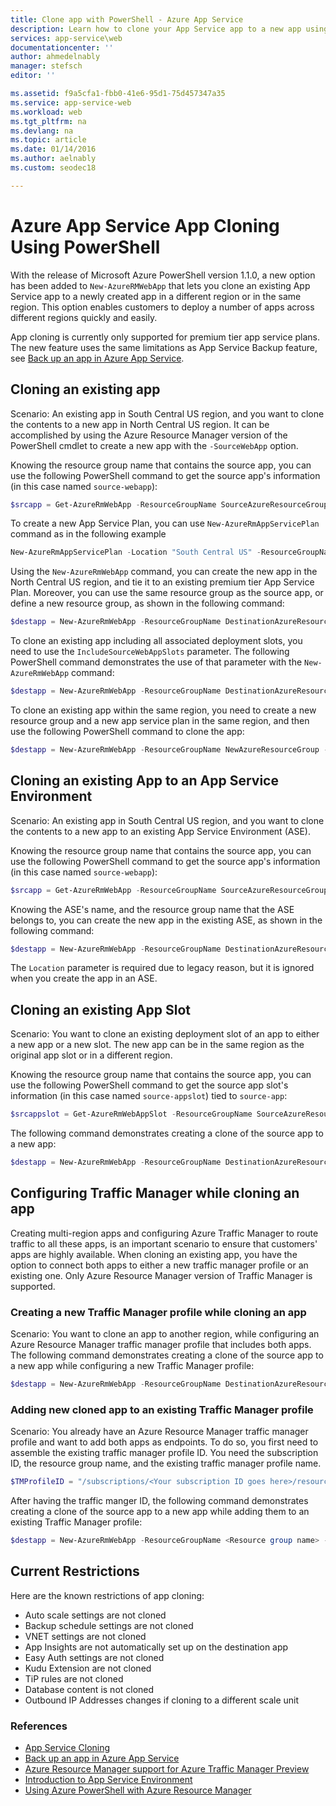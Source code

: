 ```yaml
---
title: Clone app with PowerShell - Azure App Service
description: Learn how to clone your App Service app to a new app using PowerShell.
services: app-service\web
documentationcenter: ''
author: ahmedelnably
manager: stefsch
editor: ''

ms.assetid: f9a5cfa1-fbb0-41e6-95d1-75d457347a35
ms.service: app-service-web
ms.workload: web
ms.tgt_pltfrm: na
ms.devlang: na
ms.topic: article
ms.date: 01/14/2016
ms.author: aelnably
ms.custom: seodec18

---
```

# Azure App Service App Cloning Using PowerShell
With the release of Microsoft Azure PowerShell version 1.1.0, a new option has been added to `New-AzureRMWebApp` that lets you clone an existing App Service app to a newly created app in a different region or in the same region. This option enables customers to deploy a number of apps across different regions quickly and easily.

App cloning is currently only supported for premium tier app service plans. The new feature uses the same limitations as App Service Backup feature, see [Back up an app in Azure App Service](manage-backup.md).

## Cloning an existing app
Scenario: An existing app in South Central US region, and you want to clone the contents to a new app in North Central US region. It can be accomplished by using the Azure Resource Manager version of the PowerShell cmdlet to create a new app with the `-SourceWebApp` option.

Knowing the resource group name that contains the source app, you can use the following PowerShell command to get the source app's information (in this case named `source-webapp`):

```PowerShell
$srcapp = Get-AzureRmWebApp -ResourceGroupName SourceAzureResourceGroup -Name source-webapp
```

To create a new App Service Plan, you can use `New-AzureRmAppServicePlan` command as in the following example

```PowerShell
New-AzureRmAppServicePlan -Location "South Central US" -ResourceGroupName DestinationAzureResourceGroup -Name NewAppServicePlan -Tier Premium
```

Using the `New-AzureRmWebApp` command, you can create the new app in the North Central US region, and tie it to an existing premium tier App Service Plan. Moreover, you can use the same resource group as the source app, or define a new resource group, as shown in the following command:

```PowerShell
$destapp = New-AzureRmWebApp -ResourceGroupName DestinationAzureResourceGroup -Name dest-webapp -Location "North Central US" -AppServicePlan DestinationAppServicePlan -SourceWebApp $srcapp
```

To clone an existing app including all associated deployment slots, you need to use the `IncludeSourceWebAppSlots` parameter. The following PowerShell command demonstrates the use of that parameter with the `New-AzureRmWebApp` command:

```PowerShell
$destapp = New-AzureRmWebApp -ResourceGroupName DestinationAzureResourceGroup -Name dest-webapp -Location "North Central US" -AppServicePlan DestinationAppServicePlan -SourceWebApp $srcapp -IncludeSourceWebAppSlots
```

To clone an existing app within the same region, you need to create a new resource group and a new app service plan in the same region, and then use the following PowerShell command to clone the app:

```PowerShell
$destapp = New-AzureRmWebApp -ResourceGroupName NewAzureResourceGroup -Name dest-webapp -Location "South Central US" -AppServicePlan NewAppServicePlan -SourceWebApp $srcap
```

## Cloning an existing App to an App Service Environment
Scenario: An existing app in South Central US region, and you want to clone the contents to a new app to an existing App Service Environment (ASE).

Knowing the resource group name that contains the source app, you can use the following PowerShell command to get the source app's information (in this case named `source-webapp`):

```PowerShell
$srcapp = Get-AzureRmWebApp -ResourceGroupName SourceAzureResourceGroup -Name source-webapp
```

Knowing the ASE's name, and the resource group name that the ASE belongs to, you can create the new app in the existing ASE, as shown in the following command:

```PowerShell
$destapp = New-AzureRmWebApp -ResourceGroupName DestinationAzureResourceGroup -Name dest-webapp -Location "North Central US" -AppServicePlan DestinationAppServicePlan -ASEName DestinationASE -ASEResourceGroupName DestinationASEResourceGroupName -SourceWebApp $srcapp
```

The `Location` parameter is required due to legacy reason, but it is ignored when you create the app in an ASE. 

## Cloning an existing App Slot
Scenario: You want to clone an existing deployment slot of an app to either a new app or a new slot. The new app can be in the same region as the original app slot or in a different region.

Knowing the resource group name that contains the source app, you can use the following PowerShell command to get the source app slot's information (in this case named `source-appslot`) tied to `source-app`:

```PowerShell
$srcappslot = Get-AzureRmWebAppSlot -ResourceGroupName SourceAzureResourceGroup -Name source-app -Slot source-appslot
```

The following command demonstrates creating a clone of the source app to a new app:

```PowerShell
$destapp = New-AzureRmWebApp -ResourceGroupName DestinationAzureResourceGroup -Name dest-app -Location "North Central US" -AppServicePlan DestinationAppServicePlan -SourceWebApp $srcappslot
```

## Configuring Traffic Manager while cloning an app
Creating multi-region apps and configuring Azure Traffic Manager to route traffic to all these apps, is an important scenario to ensure that customers' apps are highly available. When cloning an existing app, you have the option to connect both apps to either a new traffic manager profile or an existing one. Only Azure Resource Manager version of Traffic Manager is supported.

### Creating a new Traffic Manager profile while cloning an app
Scenario: You want to clone an app to another region, while configuring an Azure Resource Manager traffic manager profile that includes both apps. The following command demonstrates creating a clone of the source app to a new app while configuring a new Traffic Manager profile:

```PowerShell
$destapp = New-AzureRmWebApp -ResourceGroupName DestinationAzureResourceGroup -Name dest-webapp -Location "South Central US" -AppServicePlan DestinationAppServicePlan -SourceWebApp $srcapp -TrafficManagerProfileName newTrafficManagerProfile
```

### Adding new cloned app to an existing Traffic Manager profile
Scenario: You already have an Azure Resource Manager traffic manager profile and want to add both apps as endpoints. To do so, you first need to assemble the existing traffic manager profile ID. You need the subscription ID, the resource group name, and the existing traffic manager profile name.

```PowerShell
$TMProfileID = "/subscriptions/<Your subscription ID goes here>/resourceGroups/<Your resource group name goes here>/providers/Microsoft.TrafficManagerProfiles/ExistingTrafficManagerProfileName"
```

After having the traffic manger ID, the following command demonstrates creating a clone of the source app to a new app while adding them to an existing Traffic Manager profile:

```PowerShell
$destapp = New-AzureRmWebApp -ResourceGroupName <Resource group name> -Name dest-webapp -Location "South Central US" -AppServicePlan DestinationAppServicePlan -SourceWebApp $srcapp -TrafficManagerProfileId $TMProfileID
```

## Current Restrictions
Here are the known restrictions of app cloning:

* Auto scale settings are not cloned
* Backup schedule settings are not cloned
* VNET settings are not cloned
* App Insights are not automatically set up on the destination app
* Easy Auth settings are not cloned
* Kudu Extension are not cloned
* TiP rules are not cloned
* Database content is not cloned
* Outbound IP Addresses changes if cloning to a different scale unit

### References
* [App Service Cloning](app-service-web-app-cloning.md)
* [Back up an app in Azure App Service](manage-backup.md)
* [Azure Resource Manager support for Azure Traffic Manager Preview](../traffic-manager/traffic-manager-powershell-arm.md)
* [Introduction to App Service Environment](environment/intro.md)
* [Using Azure PowerShell with Azure Resource Manager](../azure-resource-manager/powershell-azure-resource-manager.md)


